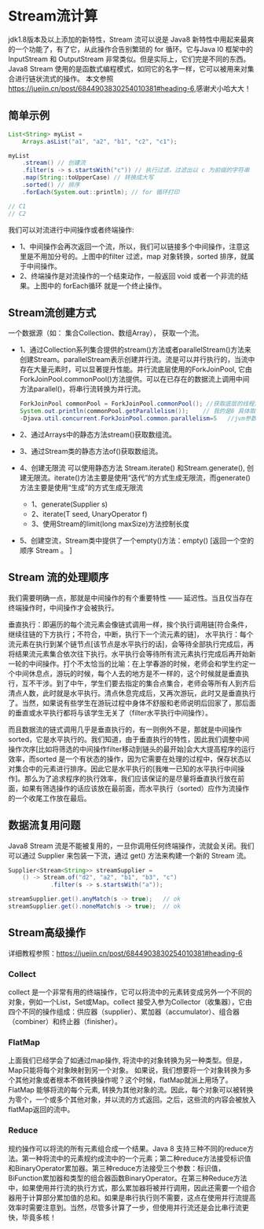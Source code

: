 # Stream流计算

jdk1.8版本及以上添加的新特性，Stream 流可以说是 Java8 新特性中用起来最爽的一个功能了，有了它，从此操作合告别繁琐的 for 循环。它与Java I0 框架中的 InputStream 和 OutputStream 非常类似。但是实际上，它们完是不同的东西。Java8 Stream 使用的是函数式编程模式，如同它的名字一样，它可以被用来对集合进行链状流式的操作。
本文参照<https://juejin.cn/post/6844903830254010381#heading-6>,感谢犬小哈大大！

## 简单示例

```java
List<String> myList =
    Arrays.asList("a1", "a2", "b1", "c2", "c1");

myList
    .stream() // 创建流
    .filter(s -> s.startsWith("c")) // 执行过滤，过滤出以 c 为前缀的字符串
    .map(String::toUpperCase) // 转换成大写
    .sorted() // 排序
    .forEach(System.out::println); // for 循环打印

// C1
// C2
```

我们可以对流进行中间操作或者终端操作:
- 1、中间操作会再次返回一个流，所以，我们可以链接多个中间操作，注意这里是不用加分号的。上图中的filter 过滤，map 对象转换，sorted 排序，就属于中间操作。
- 2、终端操作是对流操作的一个结束动作，一般返回 void 或者一个非流的结果。上图中的 forEach循环 就是一个终止操作。

## Stream流创建方式

一个数据源（如： 集合Collection、数组Array）， 获取一个流。

- 1、通过Collection系列集合提供的stream()方法或者parallelStream()方法来创建Stream。parallelStream表示创建并行流。流是可以并行执行的，当流中存在大量元素时，可以显著提升性能。并行流底层使用的ForkJoinPool, 它由ForkJoinPool.commonPool()方法提供。可以在已存在的数据流上调用中间方法parallel()，将串行流转换为并行流。
  
  ```java
  ForkJoinPool commonPool = ForkJoinPool.commonPool(); //获取底层的线程池大小
  System.out.println(commonPool.getParallelism());    // 我的是8 具体取决于电脑的 CPU 可用核心数 
  -Djava.util.concurrent.ForkJoinPool.common.parallelism=5   //jvm参数设置
  ```

- 2、通过Arrays中的静态方法stream()获取数组流。
- 3、通过Stream类的静态方法of()获取数组流。
- 4、创建无限流
  可以使用静态方法 Stream.iterate() 和Stream.generate(), 创建无限流。iterate()方法主要是使用“迭代”的方式生成无限流，而generate()方法主要是使用“生成”的方式生成无限流
  - 1、generate(Supplier<T> s) 
  - 2、iterate(T seed, UnaryOperator<T> f) 
  - 3、使用Stream的limit(long maxSize)方法控制长度
- 5、创建空流，Stream类中提供了一个empty()方法：empty() [返回一个空的顺序 Stream 。 ]
  
## Stream 流的处理顺序

我们需要明确一点，那就是中间操作的有个重要特性 —— 延迟性。当且仅当存在终端操作时，中间操作才会被执行。

垂直执行：即遍历的每个流元素会像链式调用一样，挨个执行调用链[符合条件，继续往链的下方执行；不符合，中断，执行下一个流元素的链]，
水平执行：每个流元素在执行到某个链节点[该节点是水平执行的话]，会等待全部执行完成后，再将结果流元素集合依次往下执行。水平执行会等待所有流元素执行完成后再开始新一轮的中间操作。打个不太恰当的比喻：在上学春游的时候，老师会和学生约定一个中间休息点，游玩的时候，每个人去的地方是不一样的，这个时候就是垂直执行，互不干涉。到了中午，学生们要去指定的集合点集合，老师会等所有人到齐后清点人数，此时就是水平执行。清点休息完成后，又再次游玩，此时又是垂直执行了。当然，如果说有些学生在游玩过程中身体不舒服和老师说明后回家了，那后面的垂直或水平执行都将与该学生无关了（filter水平执行中间操作）。

而且数据流的链式调用几乎是垂直执行的，有一则例外不是，那就是中间操作sorted，它是水平执行的。我们知道，由于垂直执行的特性，因此我们调整中间操作次序[比如将筛选的中间操作filter移动到链头的最开始]会大大提高程序的运行效率，而sorted 是一个有状态的操作，因为它需要在处理的过程中，保存状态以对集合中的元素进行排序。因此它是水平执行的[我唯一已知的水平执行中间操作]。那么为了追求程序的执行效率，我们应该保证的是尽量将垂直执行放在前面，如果有筛选操作的话应该放在最前面，而水平执行（sorted）应作为流操作的一个收尾工作放在最后。

## 数据流复用问题

Java8 Stream 流是不能被复用的，一旦你调用任何终端操作，流就会关闭。我们可以通过 Supplier 来包装一下流，通过 get() 方法来构建一个新的 Stream 流。

```java
Supplier<Stream<String>> streamSupplier =
    () -> Stream.of("d2", "a2", "b1", "b3", "c")
            .filter(s -> s.startsWith("a"));

streamSupplier.get().anyMatch(s -> true);   // ok
streamSupplier.get().noneMatch(s -> true);  // ok
```

## Stream高级操作

详细教程参照：<https://juejin.cn/post/6844903830254010381#heading-6>
### Collect
collect 是一个非常有用的终端操作，它可以将流中的元素转变成另外一个不同的对象，例如一个List，Set或Map。collect 接受入参为Collector（收集器），它由四个不同的操作组成：供应器（supplier）、累加器（accumulator）、组合器（combiner）和终止器（finisher）。

### FlatMap

上面我们已经学会了如通过map操作, 将流中的对象转换为另一种类型。但是，Map只能将每个对象映射到另一个对象。
如果说，我们想要将一个对象转换为多个其他对象或者根本不做转换操作呢？这个时候，flatMap就派上用场了。
FlatMap 能够将流的每个元素, 转换为其他对象的流。因此，每个对象可以被转换为零个，一个或多个其他对象，并以流的方式返回。之后，这些流的内容会被放入flatMap返回的流中。

### Reduce

规约操作可以将流的所有元素组合成一个结果。Java 8 支持三种不同的reduce方法。第一种将流中的元素规约成流中的一个元素；第二种reduce方法接受标识值和BinaryOperator累加器。第三种reduce方法接受三个参数：标识值，BiFunction累加器和类型的组合器函数BinaryOperator。在第三种Reduce方法中，如果使用并行流的执行方式，那么累加器将被并行调用，因此还需要一个组合器用于计算部分累加值的总和。如果是串行执行则不需要，这点在使用并行流提高效率时需要注意到。当然，尽管多计算了一步，但使用并行流还是会比串行流更快，毕竟多核！